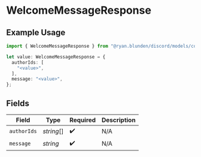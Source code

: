 # WelcomeMessageResponse

## Example Usage

```typescript
import { WelcomeMessageResponse } from "@ryan.blunden/discord/models/components";

let value: WelcomeMessageResponse = {
  authorIds: [
    "<value>",
  ],
  message: "<value>",
};
```

## Fields

| Field              | Type               | Required           | Description        |
| ------------------ | ------------------ | ------------------ | ------------------ |
| `authorIds`        | *string*[]         | :heavy_check_mark: | N/A                |
| `message`          | *string*           | :heavy_check_mark: | N/A                |